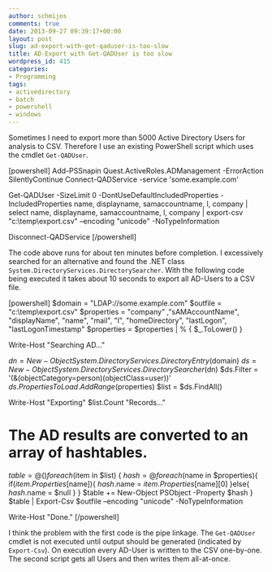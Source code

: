 ```yaml
---
author: schmijos
comments: true
date: 2013-09-27 09:39:17+00:00
layout: post
slug: ad-export-with-get-qaduser-is-too-slow
title: AD-Export with Get-QADUser is too slow
wordpress_id: 415
categories:
- Programming
tags:
- activedirectory
- batch
- powershell
- windows
---
```


Sometimes I need to export more than 5000 Active Directory Users for analysis to CSV. Therefore I use an existing PowerShell script which uses the cmdlet `Get-QADUser`.

[powershell]
Add-PSSnapin Quest.ActiveRoles.ADManagement -ErrorAction SilentlyContinue
Connect-QADService -service 'some.example.com' 

Get-QADUser -SizeLimit 0 -DontUseDefaultIncludedProperties 
	-IncludedProperties name, displayname, samaccountname, l, company |
	select name, displayname, samaccountname, l, company  |
	export-csv "c:\\temp\\export.csv" –encoding "unicode" -NoTypeInformation
	
Disconnect-QADService
[/powershell]

The code above runs for about ten minutes before completion. I excessively searched for an alternative and found the .NET class `System.DirectoryServices.DirectorySearcher`. With the following code being executed it takes about 10 seconds to export all AD-Users to a CSV file.

[powershell]
$domain = "LDAP://some.example.com"
$outfile = "c:\\temp\\export.csv"
$properties = "company" ,"sAMAccountName", "displayName", "name", 
	"mail", "l", "homeDirectory", "lastLogon", "lastLogonTimestamp"
$properties = $properties | % { $_.ToLower() }

Write-Host "Searching AD..."

$dn = New-Object System.DirectoryServices.DirectoryEntry($domain)
$ds = New-Object System.DirectoryServices.DirectorySearcher($dn)
$ds.Filter = '(&(objectCategory=person)(objectClass=user))'
$ds.PropertiesToLoad.AddRange($properties)
$list = $ds.FindAll()

Write-Host "Exporting" $list.Count "Records..."

# The AD results are converted to an array of hashtables.
$table = @()
foreach($item in $list) {
    $hash = @{}
    foreach($name in $properties){
        if($item.Properties[$name]){
            $hash.$name = $item.Properties[$name][0]
        }else{
            $hash.$name = $null
        }
    }
    $table += New-Object PSObject -Property $hash
}
$table | Export-Csv $outfile –encoding "unicode" -NoTypeInformation

Write-Host "Done."
[/powershell]

I think the problem with the first code is the pipe linkage. The `Get-QADUser` cmdlet is not executed until output should be generated (indicated by `Export-Csv`). On execution every AD-User is written to the CSV one-by-one. The second script gets all Users and then writes them all-at-once.
